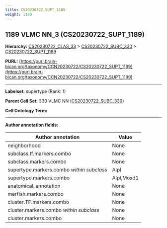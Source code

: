 ```yaml
---
title: CS20230722_SUPT_1189
weight: 1189
---
```

## 1189 VLMC NN_3 (CS20230722_SUPT_1189)
<b>Hierarchy: </b>
[CS20230722_CLAS_33](../CS20230722_CLAS_33) >
[CS20230722_SUBC_330](../CS20230722_SUBC_330) >
[CS20230722_SUPT_1189](../CS20230722_SUPT_1189)

**PURL:** [https://purl.brain-bican.org/taxonomy/CCN20230722/CS20230722_SUPT_1189](https://purl.brain-bican.org/taxonomy/CCN20230722/CS20230722_SUPT_1189)

---


**Labelset:** supertype (Rank: 1)

**Parent Cell Set:** 330 VLMC NN ([CS20230722_SUBC_330](../CS20230722_SUBC_330))



**Cell Ontology Term:** 

[MARKER GENES.]: #


---

[TRANSFERRED ANNOTATIONS.]: #


[AUTHOR ANNOTATION FIELDS.]: #


**Author annotation fields:**

| Author annotation | Value |
|-------------------|-------|
|neighborhood|None|
|subclass.tf.markers.combo|None|
|subclass.markers.combo|None|
|supertype.markers.combo _within subclass_|Alpl|
|supertype.markers.combo|Alpl,Moxd1|
|anatomical_annotation|None|
|merfish.markers.combo|None|
|cluster.TF.markers.combo|None|
|cluster.markers.combo _within subclass_|None|
|cluster.markers.combo|None|
